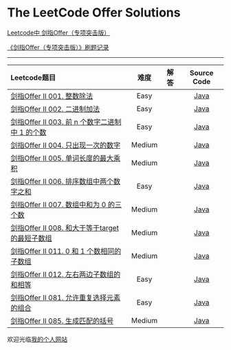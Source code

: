 # The LeetCode Offer Solutions

[Leetcode中 剑指Offer（专项突击版）](https://leetcode-cn.com/problem-list/e8X3pBZi/)

[《剑指Offer（专项突击版）》刷题记录](http://www.longluo.me/blog/2021/09/20/Coding-Interviews-2/)

-------------------

|   Leetcode题目   |     难度     |          解答          |   Source Code   |
|    :-----        |    :----:    |         :----:         |      :----:     |
| [剑指Offer II 001. 整数除法](https://leetcode-cn.com/problems/xoh6Oh/) | Easy | []()  | [Java](./Offer2_01_divide.java) |
| [剑指Offer II 002. 二进制加法](https://leetcode-cn.com/problems/JFETK5/) | Easy | []()  | [Java](./Offer2_02_addBinary.java) |
| [剑指Offer II 003. 前 n 个数字二进制中 1 的个数](https://leetcode-cn.com/problems/w3tCBm/) | Easy | []()  | [Java](./Offer2_03_countBits.java) |
| [剑指Offer II 004. 只出现一次的数字](https://leetcode-cn.com/problems/WGki4K/) | Medium | []()  | [Java](./Offer2_04_singleNumber.java) |
| [剑指Offer II 005. 单词长度的最大乘积](https://leetcode-cn.com/problems/aseY1I/) | Medium | []()  | [Java](./Offer2_05_maxProduct.java) |
| [剑指Offer II 006. 排序数组中两个数字之和](https://leetcode-cn.com/problems/kLl5u1/) | Easy | []()  | [Java](./Offer2_06_twoSum.java) |
| [剑指Offer II 007. 数组中和为 0 的三个数](https://leetcode-cn.com/problems/1fGaJU/) | Medium | []()  | [Java](./Offer2_07_threeSum.java) |
| [剑指Offer II 008. 和大于等于target的最短子数组](https://leetcode-cn.com/problems/2VG8Kg/) | Medium | []()  | [Java](./Offer2_08_minSubArrayLen.java) |
| [剑指Offer II 011. 0 和 1 个数相同的子数组](https://leetcode-cn.com/problems/A1NYOS/) | Medium | []()  | [Java](./Offer2_11_findMaxLength.java) |
| [剑指Offer II 012. 左右两边子数组的和相等](https://leetcode-cn.com/problems/tvdfij/) | Easy | []()  | [Java](./Offer2_12_pivotIndex.java) |
| [剑指Offer II 081. 允许重复选择元素的组合](https://leetcode-cn.com/problems/Ygoe9J/) | Easy | []()  | [Java](./Offer2_81_combinationSum.java) |
| [剑指Offer II 085. 生成匹配的括号](https://leetcode-cn.com/problems/IDBivT/) | Medium | []()  | [Java](./Offer2_85_generateParenthesis.java) |


欢迎光临[我的个人网站](http://www.longluo.me)

